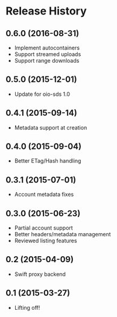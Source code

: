 Release History
===============

0.6.0 (2016-08-31)
------------------

* Implement autocontainers
* Support streamed uploads
* Support range downloads


0.5.0 (2015-12-01)
------------------

* Update for oio-sds 1.0

0.4.1 (2015-09-14)
------------------

* Metadata support at creation

0.4.0 (2015-09-04)
------------------

* Better ETag/Hash handling

0.3.1 (2015-07-01)
------------------

* Account metadata fixes

0.3.0 (2015-06-23)
------------------

* Partial account support
* Better headers/metadata management
* Reviewed listing features

0.2 (2015-04-09)
------------------

* Swift proxy backend

0.1 (2015-03-27)
------------------

* Lifting off!
